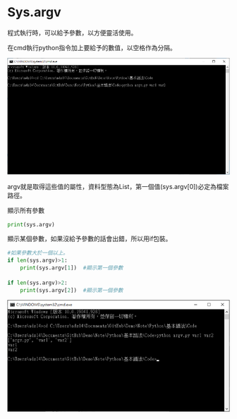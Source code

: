 # Sys.argv
程式執行時，可以給予參數，以方便靈活使用。

在cmd執行python指令加上要給予的數值，以空格作為分隔。

![argv_cmd](./img/argv_cmd.png)

argv就是取得這些值的屬性，資料型態為List，第一個值(sys.argv[0])必定為檔案路徑。

顯示所有參數
```python
print(sys.argv)
```

顯示某個參數，如果沒給予參數的話會出錯，所以用if包裝。
```python
#如果參數大於一個以上。
if len(sys.argv)>1:
    print(sys.argv[1])  #顯示第一個參數

if len(sys.argv)>2:
    print(sys.argv[2])  #顯示第一個參數
```

![argv2](./img/argv_cmd2.png)